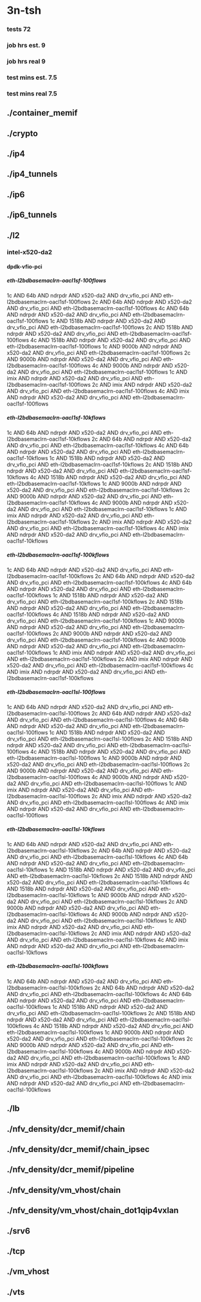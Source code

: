 # 3n-tsh
### tests 72
### job hrs est. 9
### job hrs real 9
### test mins est. 7.5
### test mins real 7.5
## ./container_memif
## ./crypto
## ./ip4
## ./ip4_tunnels
## ./ip6
## ./ip6_tunnels
## ./l2
### intel-x520-da2
#### dpdk-vfio-pci
##### eth-l2bdbasemaclrn-oacl1sf-100flows
1c AND 64b AND ndrpdr AND x520-da2 AND drv_vfio_pci AND eth-l2bdbasemaclrn-oacl1sf-100flows
2c AND 64b AND ndrpdr AND x520-da2 AND drv_vfio_pci AND eth-l2bdbasemaclrn-oacl1sf-100flows
4c AND 64b AND ndrpdr AND x520-da2 AND drv_vfio_pci AND eth-l2bdbasemaclrn-oacl1sf-100flows
1c AND 1518b AND ndrpdr AND x520-da2 AND drv_vfio_pci AND eth-l2bdbasemaclrn-oacl1sf-100flows
2c AND 1518b AND ndrpdr AND x520-da2 AND drv_vfio_pci AND eth-l2bdbasemaclrn-oacl1sf-100flows
4c AND 1518b AND ndrpdr AND x520-da2 AND drv_vfio_pci AND eth-l2bdbasemaclrn-oacl1sf-100flows
1c AND 9000b AND ndrpdr AND x520-da2 AND drv_vfio_pci AND eth-l2bdbasemaclrn-oacl1sf-100flows
2c AND 9000b AND ndrpdr AND x520-da2 AND drv_vfio_pci AND eth-l2bdbasemaclrn-oacl1sf-100flows
4c AND 9000b AND ndrpdr AND x520-da2 AND drv_vfio_pci AND eth-l2bdbasemaclrn-oacl1sf-100flows
1c AND imix AND ndrpdr AND x520-da2 AND drv_vfio_pci AND eth-l2bdbasemaclrn-oacl1sf-100flows
2c AND imix AND ndrpdr AND x520-da2 AND drv_vfio_pci AND eth-l2bdbasemaclrn-oacl1sf-100flows
4c AND imix AND ndrpdr AND x520-da2 AND drv_vfio_pci AND eth-l2bdbasemaclrn-oacl1sf-100flows
##### eth-l2bdbasemaclrn-oacl1sf-10kflows
1c AND 64b AND ndrpdr AND x520-da2 AND drv_vfio_pci AND eth-l2bdbasemaclrn-oacl1sf-10kflows
2c AND 64b AND ndrpdr AND x520-da2 AND drv_vfio_pci AND eth-l2bdbasemaclrn-oacl1sf-10kflows
4c AND 64b AND ndrpdr AND x520-da2 AND drv_vfio_pci AND eth-l2bdbasemaclrn-oacl1sf-10kflows
1c AND 1518b AND ndrpdr AND x520-da2 AND drv_vfio_pci AND eth-l2bdbasemaclrn-oacl1sf-10kflows
2c AND 1518b AND ndrpdr AND x520-da2 AND drv_vfio_pci AND eth-l2bdbasemaclrn-oacl1sf-10kflows
4c AND 1518b AND ndrpdr AND x520-da2 AND drv_vfio_pci AND eth-l2bdbasemaclrn-oacl1sf-10kflows
1c AND 9000b AND ndrpdr AND x520-da2 AND drv_vfio_pci AND eth-l2bdbasemaclrn-oacl1sf-10kflows
2c AND 9000b AND ndrpdr AND x520-da2 AND drv_vfio_pci AND eth-l2bdbasemaclrn-oacl1sf-10kflows
4c AND 9000b AND ndrpdr AND x520-da2 AND drv_vfio_pci AND eth-l2bdbasemaclrn-oacl1sf-10kflows
1c AND imix AND ndrpdr AND x520-da2 AND drv_vfio_pci AND eth-l2bdbasemaclrn-oacl1sf-10kflows
2c AND imix AND ndrpdr AND x520-da2 AND drv_vfio_pci AND eth-l2bdbasemaclrn-oacl1sf-10kflows
4c AND imix AND ndrpdr AND x520-da2 AND drv_vfio_pci AND eth-l2bdbasemaclrn-oacl1sf-10kflows
##### eth-l2bdbasemaclrn-oacl1sf-100kflows
1c AND 64b AND ndrpdr AND x520-da2 AND drv_vfio_pci AND eth-l2bdbasemaclrn-oacl1sf-100kflows
2c AND 64b AND ndrpdr AND x520-da2 AND drv_vfio_pci AND eth-l2bdbasemaclrn-oacl1sf-100kflows
4c AND 64b AND ndrpdr AND x520-da2 AND drv_vfio_pci AND eth-l2bdbasemaclrn-oacl1sf-100kflows
1c AND 1518b AND ndrpdr AND x520-da2 AND drv_vfio_pci AND eth-l2bdbasemaclrn-oacl1sf-100kflows
2c AND 1518b AND ndrpdr AND x520-da2 AND drv_vfio_pci AND eth-l2bdbasemaclrn-oacl1sf-100kflows
4c AND 1518b AND ndrpdr AND x520-da2 AND drv_vfio_pci AND eth-l2bdbasemaclrn-oacl1sf-100kflows
1c AND 9000b AND ndrpdr AND x520-da2 AND drv_vfio_pci AND eth-l2bdbasemaclrn-oacl1sf-100kflows
2c AND 9000b AND ndrpdr AND x520-da2 AND drv_vfio_pci AND eth-l2bdbasemaclrn-oacl1sf-100kflows
4c AND 9000b AND ndrpdr AND x520-da2 AND drv_vfio_pci AND eth-l2bdbasemaclrn-oacl1sf-100kflows
1c AND imix AND ndrpdr AND x520-da2 AND drv_vfio_pci AND eth-l2bdbasemaclrn-oacl1sf-100kflows
2c AND imix AND ndrpdr AND x520-da2 AND drv_vfio_pci AND eth-l2bdbasemaclrn-oacl1sf-100kflows
4c AND imix AND ndrpdr AND x520-da2 AND drv_vfio_pci AND eth-l2bdbasemaclrn-oacl1sf-100kflows
##### eth-l2bdbasemaclrn-oacl1sl-100flows
1c AND 64b AND ndrpdr AND x520-da2 AND drv_vfio_pci AND eth-l2bdbasemaclrn-oacl1sl-100flows
2c AND 64b AND ndrpdr AND x520-da2 AND drv_vfio_pci AND eth-l2bdbasemaclrn-oacl1sl-100flows
4c AND 64b AND ndrpdr AND x520-da2 AND drv_vfio_pci AND eth-l2bdbasemaclrn-oacl1sl-100flows
1c AND 1518b AND ndrpdr AND x520-da2 AND drv_vfio_pci AND eth-l2bdbasemaclrn-oacl1sl-100flows
2c AND 1518b AND ndrpdr AND x520-da2 AND drv_vfio_pci AND eth-l2bdbasemaclrn-oacl1sl-100flows
4c AND 1518b AND ndrpdr AND x520-da2 AND drv_vfio_pci AND eth-l2bdbasemaclrn-oacl1sl-100flows
1c AND 9000b AND ndrpdr AND x520-da2 AND drv_vfio_pci AND eth-l2bdbasemaclrn-oacl1sl-100flows
2c AND 9000b AND ndrpdr AND x520-da2 AND drv_vfio_pci AND eth-l2bdbasemaclrn-oacl1sl-100flows
4c AND 9000b AND ndrpdr AND x520-da2 AND drv_vfio_pci AND eth-l2bdbasemaclrn-oacl1sl-100flows
1c AND imix AND ndrpdr AND x520-da2 AND drv_vfio_pci AND eth-l2bdbasemaclrn-oacl1sl-100flows
2c AND imix AND ndrpdr AND x520-da2 AND drv_vfio_pci AND eth-l2bdbasemaclrn-oacl1sl-100flows
4c AND imix AND ndrpdr AND x520-da2 AND drv_vfio_pci AND eth-l2bdbasemaclrn-oacl1sl-100flows
##### eth-l2bdbasemaclrn-oacl1sl-10kflows
1c AND 64b AND ndrpdr AND x520-da2 AND drv_vfio_pci AND eth-l2bdbasemaclrn-oacl1sl-10kflows
2c AND 64b AND ndrpdr AND x520-da2 AND drv_vfio_pci AND eth-l2bdbasemaclrn-oacl1sl-10kflows
4c AND 64b AND ndrpdr AND x520-da2 AND drv_vfio_pci AND eth-l2bdbasemaclrn-oacl1sl-10kflows
1c AND 1518b AND ndrpdr AND x520-da2 AND drv_vfio_pci AND eth-l2bdbasemaclrn-oacl1sl-10kflows
2c AND 1518b AND ndrpdr AND x520-da2 AND drv_vfio_pci AND eth-l2bdbasemaclrn-oacl1sl-10kflows
4c AND 1518b AND ndrpdr AND x520-da2 AND drv_vfio_pci AND eth-l2bdbasemaclrn-oacl1sl-10kflows
1c AND 9000b AND ndrpdr AND x520-da2 AND drv_vfio_pci AND eth-l2bdbasemaclrn-oacl1sl-10kflows
2c AND 9000b AND ndrpdr AND x520-da2 AND drv_vfio_pci AND eth-l2bdbasemaclrn-oacl1sl-10kflows
4c AND 9000b AND ndrpdr AND x520-da2 AND drv_vfio_pci AND eth-l2bdbasemaclrn-oacl1sl-10kflows
1c AND imix AND ndrpdr AND x520-da2 AND drv_vfio_pci AND eth-l2bdbasemaclrn-oacl1sl-10kflows
2c AND imix AND ndrpdr AND x520-da2 AND drv_vfio_pci AND eth-l2bdbasemaclrn-oacl1sl-10kflows
4c AND imix AND ndrpdr AND x520-da2 AND drv_vfio_pci AND eth-l2bdbasemaclrn-oacl1sl-10kflows
##### eth-l2bdbasemaclrn-oacl1sl-100kflows
1c AND 64b AND ndrpdr AND x520-da2 AND drv_vfio_pci AND eth-l2bdbasemaclrn-oacl1sl-100kflows
2c AND 64b AND ndrpdr AND x520-da2 AND drv_vfio_pci AND eth-l2bdbasemaclrn-oacl1sl-100kflows
4c AND 64b AND ndrpdr AND x520-da2 AND drv_vfio_pci AND eth-l2bdbasemaclrn-oacl1sl-100kflows
1c AND 1518b AND ndrpdr AND x520-da2 AND drv_vfio_pci AND eth-l2bdbasemaclrn-oacl1sl-100kflows
2c AND 1518b AND ndrpdr AND x520-da2 AND drv_vfio_pci AND eth-l2bdbasemaclrn-oacl1sl-100kflows
4c AND 1518b AND ndrpdr AND x520-da2 AND drv_vfio_pci AND eth-l2bdbasemaclrn-oacl1sl-100kflows
1c AND 9000b AND ndrpdr AND x520-da2 AND drv_vfio_pci AND eth-l2bdbasemaclrn-oacl1sl-100kflows
2c AND 9000b AND ndrpdr AND x520-da2 AND drv_vfio_pci AND eth-l2bdbasemaclrn-oacl1sl-100kflows
4c AND 9000b AND ndrpdr AND x520-da2 AND drv_vfio_pci AND eth-l2bdbasemaclrn-oacl1sl-100kflows
1c AND imix AND ndrpdr AND x520-da2 AND drv_vfio_pci AND eth-l2bdbasemaclrn-oacl1sl-100kflows
2c AND imix AND ndrpdr AND x520-da2 AND drv_vfio_pci AND eth-l2bdbasemaclrn-oacl1sl-100kflows
4c AND imix AND ndrpdr AND x520-da2 AND drv_vfio_pci AND eth-l2bdbasemaclrn-oacl1sl-100kflows
## ./lb
## ./nfv_density/dcr_memif/chain
## ./nfv_density/dcr_memif/chain_ipsec
## ./nfv_density/dcr_memif/pipeline
## ./nfv_density/vm_vhost/chain
## ./nfv_density/vm_vhost/chain_dot1qip4vxlan
## ./srv6
## ./tcp
## ./vm_vhost
## ./vts
